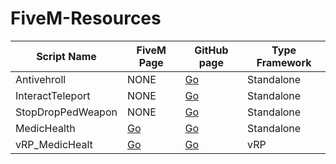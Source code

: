 # FiveM-Resources


Script Name | FiveM Page | GitHub page | Type Framework
------------|------------|-------------|---------------
Antivehroll | NONE | [Go](https://github.com/Dracke39/FiveM-Resources/tree/master/Antivehroll) | Standalone
InteractTeleport | NONE | [Go](https://github.com/Dracke39/FiveM-Resources/tree/master/InteractTeleport) | Standalone
StopDropPedWeapon | NONE | [Go](https://github.com/Dracke39/FiveM-Resources/tree/master/StopDropPedWeapon) | Standalone
MedicHealth | [Go](https://forum.cfx.re/t/standalone-or-vrp-realese-medichealth/1012375/30) | [Go](https://github.com/Dracke39/FiveM-Resources/tree/master/MedicHealth) | Standalone
vRP_MedicHealt | [Go](https://forum.cfx.re/t/standalone-or-vrp-realese-medichealth/1012375/30) | [Go](https://github.com/Dracke39/FiveM-Resources/tree/master/vRP_MedicHealth) | vRP
